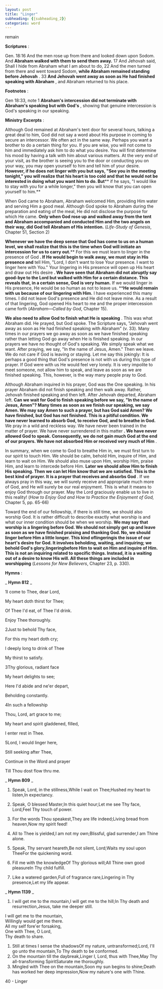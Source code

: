 ```yaml
---
layout: post
title: "Linger"
subheading: {{subheading_2}}
categories: word
---
```


remain

**Scriptures** :

Gen. 18:16 And the men rose up from there and looked down upon Sodom. And **Abraham walked with them to send them away.** 17 And Jehovah said, Shall I hide from Abraham what I am about to do, 22 And the men turned from there and went toward Sodom, **while Abraham remained standing before Jehovah** . 33 **And Jehovah went away as soon as He had finished speaking with Abraham** , and Abraham returned to his place.

**Footnotes** :

Gen 18:33, note 1 **Abraham's intercession did not terminate with Abraham's speaking but with God's** , showing that genuine intercession is God's speaking in our speaking.

**Ministry Excerpts** :

Although God remained at Abraham's tent door for several hours, talking a great deal to him, God did not say a word about His purpose in coming to secure an intercessor. We often act in the same way. Perhaps you want a brother to do a certain thing for you. If you are wise, you will not come to him and immediately ask him to do what you desire. You will first determine his mood by having a talk with him about various matters. At the very end of your visit, as the brother is seeing you to the door or conducting you on your way, you may open yourself to him and tell him of your desire. **However, if he does not linger with you but says, "See you in the meeting tonight," you will realize that his heart is too cold and that he would not be interested in doing what you want him to do. But**** if he says, "I would like to stay with you for a while longer," then you will know that you can open yourself to him.**

When God came to Abraham, Abraham welcomed Him, providing Him water and serving Him a good meal. Although God spoke to Abraham during the preparation and eating of the meal, He did not disclose the purpose for which He came. **Only when God rose up and walked away from the tent and Abraham accompanied and conducted Him and the two angels on their way, did God tell Abraham of His intention.** (_Life-Study of Genesis_, Chapter 51, Section 2)

**Whenever we have the deep sense that God has come to us on a human level, we shall realize that this is the time when God will initiate an intercession for us to carry out.**** For this we must learn to linger in the presence of God **. If He would begin to walk away, we must stay in His presence and** tell Him, "Lord, I don't want to lose Your presence. I want to linger here with You." Your lingering in His presence will open up His heart and draw out His desire **. We have seen that Abraham did not abruptly say good-bye to the Lord but walked with Him for a certain distance. This reveals that, in a certain sense, God is very human.** If we would linger in His presence, He would be so human as not to leave us. ****He would remain with us because of our lingering with Him.** I have experienced this many times. I did not leave God's presence and He did not leave mine. As a result of that lingering, God opened His heart to me and the proper intercession came forth (_Abraham—Called by God_, Chapter 15).

**We also need to allow God to finish what He is speaking** . This was what Abraham did. He prayed, but God spoke. The Scripture says, "Jehovah went away as soon as He had finished speaking with Abraham" (v. 33). Many times in our prayers we go away as soon as we have finished speaking rather than letting God go away when He is finished speaking. In our prayers we have no thought of God's speaking. We simply speak what we want. After praying, we say, "In the name of Jesus, Amen." Then we leave. We do not care if God is leaving or staying. Let me say this jokingly: It is perhaps a good thing that God's presence is not with us during this type of prayer. If God were with us He would feel very lonely. It is very impolite to meet someone, not allow him to speak, and leave as soon as we are finished speaking. This, however, is the way many people pray to God.

Although Abraham inquired in his prayer, God was the One speaking. In his prayer Abraham did not finish speaking and then walk away. Rather, Jehovah finished speaking and then left. After Jehovah departed, Abraham left. **Can we wait for God to finish speaking before we say, "In the name of Jesus, Amen"? Many times as soon as we finish our speaking, we say Amen. We may say Amen to such a prayer, but has God said Amen? We have finished, but God has not finished. This is a pitiful condition. We have never learned to absorb God, to receive God, and to breathe in God.** We pray in a wild and reckless way. We have never been trained in the matter of prayer. We have never surrendered in this matter **. We have never allowed God to speak. Consequently, we do not gain much God at the end of our prayers. We have not absorbed Him or received very much of Him** .

In summary, when we come to God to breathe Him in, we must first turn to our spirit to touch Him. We should be calm, behold Him, inquire of Him, and learn to wait on Him. We should also muse upon Him, worship Him, praise Him, and learn to intercede before Him. **Later we should allow Him to finish His speaking. Then we can let Him know that we are satisfied. This is the best kind of prayer. It is a prayer that receives and absorbs God** . If we always pray in this way, we will surely receive and appropriate much more of God, and He will surely be our real enjoyment. This is what it means to enjoy God through our prayer. May the Lord graciously enable us to live in this reality! (_How to Enjoy God and How to Practice the Enjoyment of God,_ Chapter 5, pp. 65-66)

Toward the end of our fellowship, if there is still time, we should also worship God. It is rather difficult to describe exactly what worship is and what our inner condition should be when we worship. **We may say that worship is a lingering before God. We should not simply get up and leave as soon as we have finished praising and thanking God. No, we should linger before Him a little longer. This kind oflingeringis the issue of our heart's desire for God. It involves beholding, waiting, and inquiring; we behold God's glory,lingeringbefore Him to wait on Him and inquire of Him. This is not an inquiring related to specific things. Instead, it is a waiting out of a desire to know His will. All these things are included in worshipping** (_Lessons for New Believers_, Chapter 23, p. 330).

**Hymns** :

_ **Hymn 812** _

1I come to Thee, dear Lord,

My heart doth thirst for Thee;

Of Thee I'd eat, of Thee I'd drink.

Enjoy Thee thoroughly.

2Just to behold Thy face,

For this my heart doth cry;

I deeply long to drink of Thee

My thirst to satisfy.

3Thy glorious, radiant face

My heart delights to see;

Here I'd abide and ne'er depart,

Beholding constantly.

4In such a fellowship

Thou, Lord, art grace to me;

My heart and spirit gladdened, filled,

I enter rest in Thee.

5Lord, I would linger here,

Still seeking after Thee,

Continue in the Word and prayer

Till Thou dost flow thru me.

_ **Hymn 809** _

1. Speak, Lord, in the stillness,While I wait on Thee;Hushed my heart to listen,In expectancy.
2. Speak, O blessed Master,In this quiet hour;Let me see Thy face, Lord,Feel Thy touch of power.
3. For the words Thou speakest,They are life indeed;Living bread from heaven,Now my spirit feed!

1. All to Thee is yielded,I am not my own;Blissful, glad surrender,I am Thine alone.
2. Speak, Thy servant heareth,Be not silent, Lord;Waits my soul upon TheeFor the quickening word.
3. Fill me with the knowledgeOf Thy glorious will;All Thine own good pleasureIn Thy child fulfill.
4. Like a watered garden,Full of fragrance rare,Lingering in Thy presence,Let my life appear.

_ **Hymn 1139** _

1. I will get me to the mountain,I will get me to the hill;In Thy death and resurrection,Jesus, take me deeper still.

I will get me to the mountain,  
Willingly would get me there.  
All my self fore'er forsaking,  
One with Thee, O Lord,  
Thy death to share.

1. Still at times I sense the shadowsOf my nature, untransformed;Lord, I'll go unto the mountain,To Thy death to be conformed.
2. On the mountain till the daybreak,Linger I, Lord, thus with Thee,May Thy all-transforming SpiritSaturate me thoroughly.
3. Mingled with Thee on the mountain,Soon my sun begins to shine;Death has worked her deep impression,Now my nature's one with Thine.

40 - Linger
